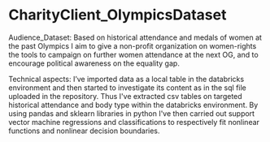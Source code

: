 # CharityClient_OlympicsDataset

Audience_Dataset: Based on historical attendance and medals of women at the past Olympics 
I aim to give a non-profit organization on women-rights the tools 
to campaign on further women attendance at the next OG, 
and to encourage political awareness on the equality gap.

Technical aspects: I’ve imported data as a local table in the databricks environment
and then started to investigate its content as in the sql file uploaded in the repository. 
Thus I've extracted csv tables on targeted historical attendance and body type within the databricks environment. 
By using pandas and sklearn libraries in python I've then carried out support vector machine regressions and classifications
to respectively fit nonlinear functions and nonlinear decision boundaries.

